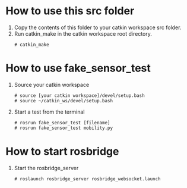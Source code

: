 # How to use this src folder
1. Copy the contents of this folder to your catkin workspace src folder.
2. Run catkin_make in the catkin workspace root directory.
    ```console
    # catkin_make
    ```

# How to use fake_sensor_test

1. Source your catkin workspace
    ```console
    # source [your catkin workspace]/devel/setup.bash
    # source ~/catkin_ws/devel/setup.bash
    ```

2. Start a test from the terminal 
    ```console
    # rosrun fake_sensor_test [filename]
    # rosrun fake_sensor_test mobility.py  
    ```

# How to start rosbridge

1. Start the rosbridge_server 
    ```console
    # roslaunch rosbridge_server rosbridge_websocket.launch
    ```